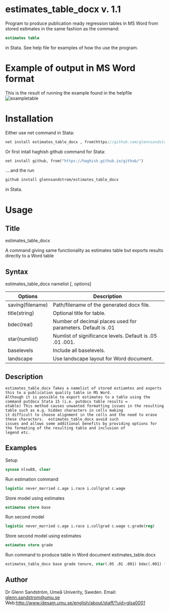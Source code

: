 # estimates_table_docx v. 1.1
Program to produce publication ready regression tables in MS Word from stored estimates in the same fashion as the command:
```stata
estimates table
```
in Stata.
See help file for examples of how tho use the program.

Example of output in MS Word format
===================================
This is the result of running the example found in the helpfile
![exampletable](https://raw.githubusercontent.com/glennsandstrom/estimates_table_docx/master/example.PNG)

Installation
============
Either use net command in Stata:
```stata
net install estimates_table_docx , from(https://github.com/glennsandstrom/estimates_table_docx/raw/master/)
```
Or first intall haghish github command for Stata:
```stata
net install github, from("https://haghish.github.io/github/")
```
....and the run 
```stata
github install glennsandstrom/estimates_table_docx
```
in Stata.

Usage
=====


Title
-----

estimates_table_docx 

A command giving same functionality as estimates table but exports results directly to a Word table

Syntax
------
estimates_table_docx namelist [, options]

Options           | Description
----------------- | -------------
saving(filename)  |  Path/filename of the generated docx file.
title(string)     |  Optional title for table.
bdec(real)        |  Number of decimal places used for parameters. Default is .01
star(numlist)     |  Numlist of significance levels. Default is .05 .01 .001.
baselevels        |  Include all baselevels.
landscape         |  Use landscape layout for Word document.


Description
------------

    estimates_table_docx Takes a namelist of stored estiamtes and exports this to a publication quality table in MS Word.
    Although it is possible to export estimates to a table using the command putdocx Stata 15 (i.e. putdocx table results =
    etable) This method causes unwanted formatting issues in the resulting table such as e.g. hidden characters in cells making
    it difficult to choose alignment in the cells and the need to erase these characters.  estimates_table_docx avoid such
    issues and allows some additional benefits by providing options for the formating of the resulting table and inclusion of
    legend etc.

Examples
--------

Setup
```stata
sysuse nlsw88, clear
```
Run estimation command
```stata
logistic never_married c.age i.race i.collgrad c.wage
```
Store model using estimates
```stata
estimates store base
```
Run second model
```stata
logistic never_married c.age i.race i.collgrad c.wage c.grade(reg)
```
Store second model using estimates
```stata
estimates store grade
```
Run command to produce table in Word document estimates_table.docx
```stata
estimates_table_docx base grade tenure, star(.05 .01 .001) bdec(.001) title("Table 1: Test title") baselevels
```

Author
-------

Dr Glenn Sandström, Umeå Univerity, Sweden.
Email: glenn.sandstrom@umu.se
Web:http://www.idesam.umu.se/english/about/staff/?uid=glsa0001

